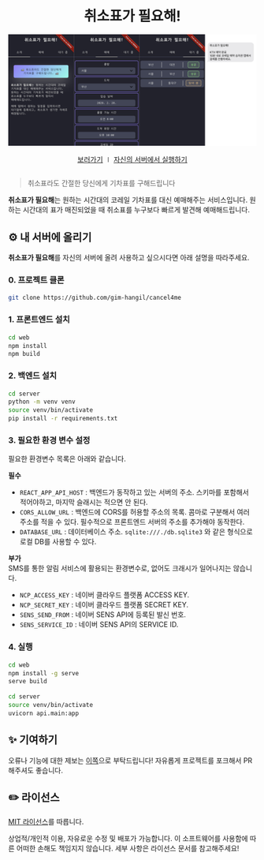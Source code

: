 <h1 align="center">취소표가 필요해!</h1>

<div style="overflow-x: auto;" align="center">
  <img src="screencapture.png" height="auto" alt="Demo screencapture" />
  <p>
    <a target="_blank" href="https://cancel4me.netlify.app">보러가기</a> &mid;
    <a href="#diy">자신의 서버에서 실행하기</a>
  </p>
</div>

> 취소표라도 간절한 당신에게 기차표를 구해드립니다

**취소표가 필요해**는 원하는 시간대의 코레일 기차표를 대신 예매해주는
서비스입니다. 원하는 시간대의 표가 매진되었을 때 취소표를 누구보다 빠르게 발견해
예매해드립니다.

## :gear: 내 서버에 올리기

**취소표가 필요해**를 자신의 서버에 올려 사용하고 싶으시다면 아래 설명을
따라주세요.

<a id="diy"></a>
### 0. 프로젝트 클론

```bash
git clone https://github.com/gim-hangil/cancel4me
```

### 1. 프론트엔드 설치

```bash
cd web
npm install
npm build
```

### 2. 백엔드 설치

```bash
cd server
python -m venv venv
source venv/bin/activate
pip install -r requirements.txt
```

### 3. 필요한 환경 변수 설정

필요한 환경변수 목록은 아래와 같습니다.

**필수**
- `REACT_APP_API_HOST` : 백엔드가 동작하고 있는 서버의 주소. 스키마를 포함해서 적어야하고, 마지막 슬래시는 적으면 안 된다.
- `CORS_ALLOW_URL` : 백엔드에 CORS를 허용할 주소의 목록. 콤마로 구분해서 여러 주소를 적을 수 있다. 필수적으로 프론트엔드 서버의 주소를 추가해야 동작한다.
- `DATABASE_URL` : 데이터베이스 주소. `sqlite:///./db.sqlite3` 와 같은 형식으로 로컬 DB를 사용할 수 있다.

**부가**\
SMS를 통한 알림 서비스에 활용되는 환경변수로, 없어도 크래시가 일어나지는 않습니다.
- `NCP_ACCESS_KEY` : 네이버 클라우드 플랫폼 ACCESS KEY.
- `NCP_SECRET_KEY` : 네이버 클라우드 플랫폼 SECRET KEY.
- `SENS_SEND_FROM` : 네이버 SENS API에 등록된 발신 번호.
- `SENS_SERVICE_ID` : 네이버 SENS API의 SERVICE ID.

### 4. 실행

```bash
cd web
npm install -g serve
serve build
```

```bash
cd server
source venv/bin/activate
uvicorn api.main:app
```

## :sparkles: 기여하기

오류나 기능에 대한 제보는 [이쪽](https://github.com/gim-hangil/cancel4me/issues)으로 부탁드립니다!
자유롭게 프로젝트를 포크해서 PR 해주셔도 좋습니다.

## :pencil2: 라이선스

[MIT 라이선스](LICENSE)를 따릅니다.

상업적/개인적 이용, 자유로운 수정 및 배포가 가능합니다. 이 소프트웨어를 사용함에
따른 어떠한 손해도 책임지지 않습니다. 세부 사항은 라이선스 문서를 참고해주세요!
